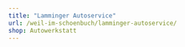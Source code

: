 ```yaml
---
title: "Lamminger Autoservice"
url: /weil-im-schoenbuch/lamminger-autoservice/
shop: Autowerkstatt
---
```

